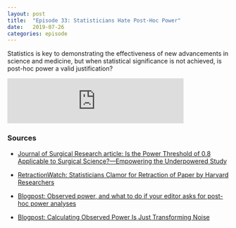 ```yaml
---
layout: post
title:  "Episode 33: Statisticians Hate Post-Hoc Power"
date:   2019-07-26
categories: episode
---
```


Statistics is key to demonstrating the effectiveness of new advancements in science and medicine, but when statistical significance is not achieved, is post-hoc power a valid justification? 

<iframe src="https://anchor.fm/databytes/embed/episodes/33-Statisticians-Hate-Post-Hoc-Power-e4ekpn" height="102px" width="400px" frameborder="0" scrolling="no"></iframe>

### Sources

* [Journal of Surgical Research article: Is the Power Threshold of 0.8 Applicable to Surgical Science?—Empowering the Underpowered Study](https://www.journalofsurgicalresearch.com/article/S0022-4804(19)30185-4/fulltext)

* [RetractionWatch: Statisticians Clamor for Retraction of Paper by Harvard Researchers](https://retractionwatch.com/2019/06/19/statisticians-clamor-for-retraction-of-paper-by-harvard-researchers-they-say-uses-a-nonsense-statistic/)

* [Blogpost: Observed power, and what to do if your editor asks for post-hoc power analyses](http://daniellakens.blogspot.com/2014/12/observed-power-and-what-to-do-if-your.html)

* [Blogpost: Calculating Observed Power Is Just Transforming Noise](https://lesslikely.com/statistics/observed-power-magic/)

